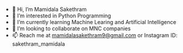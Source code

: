 - 👋 Hi, I’m Mamidala Sakethram
- 👀 I’m interested in Python Programming
- 🌱 I’m currently learning Machine Learing and Artificial Intelligence
- 💞️ I’m looking to collaborate on MNC companies
- 📫 Reach me at mamidalasakethram9@gmail.com or Instagram ID: sakethram_mamidala

<!---
Sakethscoding/Sakethscoding is a ✨ special ✨ repository because its `README.md` (this file) appears on your GitHub profile.
You can click the Preview link to take a look at your changes.
--->
